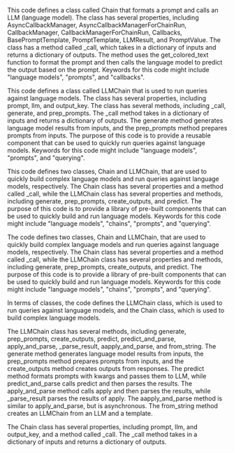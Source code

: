 This code defines a class called Chain that formats a prompt and calls an LLM (language model). The class has several properties, including AsyncCallbackManager, AsyncCallbackManagerForChainRun, CallbackManager, CallbackManagerForChainRun, Callbacks, BasePromptTemplate, PromptTemplate, LLMResult, and PromptValue. The class has a method called _call, which takes in a dictionary of inputs and returns a dictionary of outputs. The method uses the get_colored_text function to format the prompt and then calls the language model to predict the output based on the prompt. Keywords for this code might include "language models", "prompts", and "callbacks".

This code defines a class called LLMChain that is used to run queries against language models. The class has several properties, including prompt, llm, and output_key. The class has several methods, including _call, generate, and prep_prompts. The _call method takes in a dictionary of inputs and returns a dictionary of outputs. The generate method generates language model results from inputs, and the prep_prompts method prepares prompts from inputs. The purpose of this code is to provide a reusable component that can be used to quickly run queries against language models. Keywords for this code might include "language models", "prompts", and "querying".

This code defines two classes, Chain and LLMChain, that are used to quickly build complex language models and run queries against language models, respectively. The Chain class has several properties and a method called _call, while the LLMChain class has several properties and methods, including generate, prep_prompts, create_outputs, and predict. The purpose of this code is to provide a library of pre-built components that can be used to quickly build and run language models. Keywords for this code might include "language models", "chains", "prompts", and "querying".

The code defines two classes, Chain and LLMChain, that are used to quickly build complex language models and run queries against language models, respectively. The Chain class has several properties and a method called _call, while the LLMChain class has several properties and methods, including generate, prep_prompts, create_outputs, and predict. The purpose of this code is to provide a library of pre-built components that can be used to quickly build and run language models. Keywords for this code might include "language models", "chains", "prompts", and "querying". 

In terms of classes, the code defines the LLMChain class, which is used to run queries against language models, and the Chain class, which is used to build complex language models. 

The LLMChain class has several methods, including generate, prep_prompts, create_outputs, predict, predict_and_parse, apply_and_parse, _parse_result, aapply_and_parse, and from_string. The generate method generates language model results from inputs, the prep_prompts method prepares prompts from inputs, and the create_outputs method creates outputs from responses. The predict method formats prompts with kwargs and passes them to LLM, while predict_and_parse calls predict and then parses the results. The apply_and_parse method calls apply and then parses the results, while _parse_result parses the results of apply. The aapply_and_parse method is similar to apply_and_parse, but is asynchronous. The from_string method creates an LLMChain from an LLM and a template.

The Chain class has several properties, including prompt, llm, and output_key, and a method called _call. The _call method takes in a dictionary of inputs and returns a dictionary of outputs.

